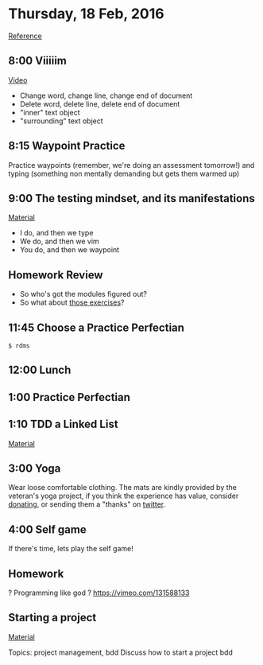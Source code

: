 Thursday, 18 Feb, 2016
======================

[Reference](https://github.com/CodePlatoon/curriculum#week-3)

8:00 Viiiiim
------------

[Video](https://vimeo.com/155830356)

* Change word, change line, change end of document
* Delete word, delete line, delete end of document
* "inner" text object
* "surrounding" text object


8:15 Waypoint Practice
----------------------

Practice waypoints (remember, we're doing an assessment tomorrow!)
and typing (something non mentally demanding
but gets them warmed up)


9:00 The testing mindset, and its manifestations
------------------------------------------------

[Material](https://github.com/JoshCheek/how-to-test#the-process)

* I do, and then we type
* We do, and then we vim
* You do, and then we waypoint


Homework Review
---------------

* So who's got the modules figured out?
* So what about [those exercises](https://github.com/jwworth/code-platoon-workshop/tree/master/exercises)?


11:45 Choose a Practice Perfectian
----------------------------------

```
$ rdms
```


12:00 Lunch
-----------


1:00 Practice Perfectian
------------------------


1:10 TDD a Linked List
----------------------

[Material](https://github.com/CodePlatoon/curriculum/blob/00d21eee2f59ddca82724e3964df847e17d812ab/phase1/linked_list_tdd.md)


3:00 Yoga
---------

Wear loose comfortable clothing.
The mats are kindly provided by the veteran's yoga project,
if you think the experience has value, consider [donating](http://www.veteransyogaproject.org/donate.html),
or sending them a "thanks" on [twitter](https://twitter.com/veteransyoga).


4:00 Self game
--------------

If there's time, lets play the self game!



Homework
--------

? Programming like god
?   https://vimeo.com/131588133

Starting a project
------------------

[Material](https://gist.github.com/JoshCheek/37e4cf3bea6541023bab)

Topics: project management, bdd Discuss how to start a project bdd
